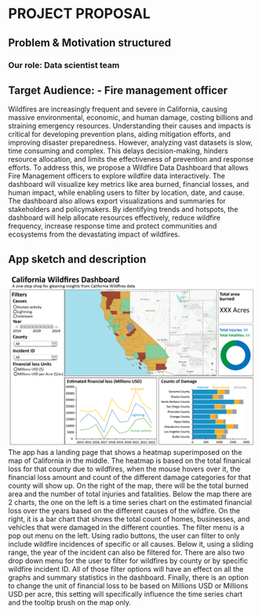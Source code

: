 <!-- TO BE UPDATED BASED ON COLLABORATIVE GOOGLE DOC: https://docs.google.com/document/d/15RFVEje4KcVk8RdTqWSU9hqasnSogVI98SqBVtU6uJw/edit?tab=t.0 
 -->
# PROJECT PROPOSAL
## Problem & Motivation structured
### Our role: Data scientist team

## Target Audience: - Fire management officer 

Wildfires are increasingly frequent and severe in California, causing massive environmental, economic, and human damage, costing billions and straining emergency resources. Understanding their causes and impacts is critical for developing prevention plans, aiding mitigation efforts, and improving disaster preparedness.  However, analyzing vast datasets is slow, time consuming and complex. This delays decision-making, hinders resource allocation, and limits the effectiveness of prevention and response efforts.
To address this, we propose a Wildfire Data Dashboard that allows Fire Management officers to explore wildfire data interactively. The dashboard will visualize key metrics like area burned, financial losses, and human impact, while enabling users to filter by location, date, and cause. The dashboard also allows export visualizations and summaries for stakeholders and policymakers. 
By identifying trends and hotspots, the dashboard will help allocate resources effectively, reduce wildfire frequency, increase response time and protect communities and ecosystems from the devastating impact of wildfires. 


## App sketch and description
![Sketch of California wildfire dashboard](../img/sketch.png)
The app has a landing page that shows a heatmap superimposed on the map of California in the middle. The heatmap is based on the total finanical loss for that county due to wildfires, when the mouse hovers over it, the financial loss amount and count of the different damage categories for that county will show up. On the right of the map, there will be the total burned area and the number of total injuries and fatalities. Below the map there are 2 charts, the one on the left is a time series chart on the estimated financial loss over the years based on the different causes of the wildfire. On the right, it is a bar chart that shows the total count of homes, businesses, and vehicles that were damaged in the different counties. The filter menu is a pop out menu on the left. Using radio buttons, the user can filter to only include wildfire incidences of specific or all causes. Below it, using a sliding range, the year of the incident can also be filtered for. There are also two drop down menu for the user to filter for wildfires by county or by specific wildfire incident ID. All of those filter options will have an effect on all the graphs and summary statistics in the dashboard. Finally, there is an option to change the unit of financial loss to be based on Millions USD or Millions USD per acre, this setting will specifically influence the time series chart and the tooltip brush on the map only.